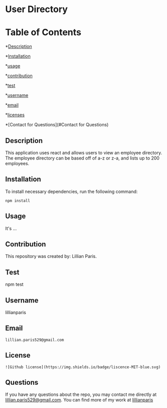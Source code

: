 # User Directory
# Table of Contents 

*[Description](#description) 

*[Installation](#Installation) 

*[usage](#usage) 

*[contribution](#contribution) 

*[test](#test) 

*[username](#username) 

 *[email](#email) 

*[licenses](#licenses) 

*[Contact for Questions](#Contact for Questions) 


## Description
This application uses react and allows users to view an employee directory. The employee directory can be based off of a-z or z-a, and lists up to 200 employees.


## Installation
To install necessary dependencies, run the following command:

```
npm install
```

## Usage
It's ...

## Contribution
This repository was created by: Lillian Paris.

    
## Test
npm test
    
## Username
lillianparis
    
## Email
    lillian.paris529@gmail.com
    
## License
    ![Github license](https://img.shields.io/badge/liscence-MIT-blue.svg)

## Questions

If you have any questions about the repo, you may contact me directly at lillian.paris529@gmail.com. You can find more of my work at [lillianparis](https://github.com/lillianparis)
